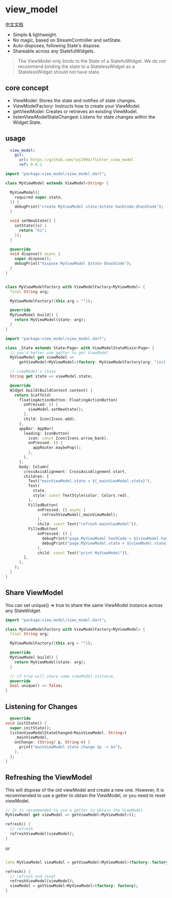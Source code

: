 # view_model

[中文文档](README_ZH.md)

* Simple & lightweight.
* No magic, based on StreamController and setState.
* Auto-disposes, following State's dispose.
* Shareable across any StatefulWidgets.

> The ViewModel only binds to the State of a StatefulWidget. We do not recommend binding the state
> to a StatelessWidget as a StatelessWidget should not have state.

## core concept

* ViewModel: Stores the state and notifies of state changes.
* ViewModelFactory: Instructs how to create your ViewModel.
* getViewModel: Creates or retrieves an existing ViewModel.
* listenViewModelStateChanged: Listens for state changes within the Widget.State.

## usage

```yaml
  view_model:
    git:
      url: https://github.com/lwj1994/flutter_view_model
      ref: 0.0.1
```

```dart
import "package:view_model/view_model.dart";

class MyViewModel extends ViewModel<String> {

  MyViewModel({
    required super.state,
  }) {
    debugPrint("create MyViewModel state:$state hashCode:$hashCode");
  }

  void setNewState() {
    setState((s) {
      return "hi";
    });
  }

  @override
  void dispose() async {
    super.dispose();
    debugPrint("dispose MyViewModel $state $hashCode");
  }
}


class MyViewModelFactory with ViewModelFactory<MyViewModel> {
  final String arg;

  MyViewModelFactory({this.arg = ""});

  @override
  MyViewModel build() {
    return MyViewModel(state: arg);
  }
}
```

```dart
import "package:view_model/view_model.dart";

class _State extends State<Page> with ViewModelStateMixin<Page> {
  // you'd better use getter to get ViewModel
  MyViewModel get viewModel =>
      getViewModel<MyViewModel>(factory: MyViewModelFactory(arg: "init arg"));

  // viewModel's state
  String get state => viewModel.state;

  @override
  Widget build(BuildContext context) {
    return Scaffold(
      floatingActionButton: FloatingActionButton(
        onPressed: () {
          viewModel.setNewState();
        },
        child: Icon(Icons.add),
      ),
      appBar: AppBar(
        leading: IconButton(
          icon: const Icon(Icons.arrow_back),
          onPressed: () {
            appRouter.maybePop();
          },
        ),
      ),
      body: Column(
        crossAxisAlignment: CrossAxisAlignment.start,
        children: [
          Text("mainViewModel.state = ${_mainViewModel.state}"),
          Text(
            state,
            style: const TextStyle(color: Colors.red),
          ),
          FilledButton(
              onPressed: () async {
                refreshViewModel(_mainViewModel);
              },
              child: const Text("refresh mainViewModel")),
          FilledButton(
              onPressed: () {
                debugPrint("page.MyViewModel hashCode = ${viewModel.hashCode}");
                debugPrint("page.MyViewModel.state = ${viewModel.state}");
              },
              child: const Text("print MyViewModel")),
        ],
      ),
    );
  }
}
```

## Share ViewModel

You can set unique() => true to share the same ViewModel instance across any StateWidget.

```dart
import "package:view_model/view_model.dart";

class MyViewModelFactory with ViewModelFactory<MyViewModel> {
  final String arg;

  MyViewModelFactory({this.arg = ""});

  @override
  MyViewModel build() {
    return MyViewModel(state: arg);
  }

  // if true will share same viewModel instance.  
  @override
  bool unique() => false;
}

```

## Listening for Changes

```dart
  @override
void initState() {
  super.initState();
  listenViewModelStateChanged<MainViewModel, String>(
    _mainViewModel,
    onChange: (String? p, String n) {
      print("mainViewModel state change $p -> $n");
    },
  );
}
```

## Refreshing the ViewModel

This will dispose of the old viewModel and create a new one. However, It is recommended to use a
getter to
obtain the ViewModel, or you need to reset viewModel.

```dart
// It is recommended to use a getter to obtain the ViewModel.
MyViewModel get viewModel => getViewModel<MyViewModel>();

refresh() {
  // refresh 
  refreshViewModel(viewModel);
}

```

or

```dart

late MyViewModel viewModel = getViewModel<MyViewModel>(factory: factory);

refresh() {
  // refresh and reset 
  refreshViewModel(viewModel);
  viewModel = getViewModel<MyViewModel>(factory: factory);
}

```